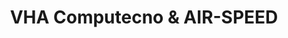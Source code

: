 ---
title: "VHA Computecno & AIR-SPEED"
url: /anatuya/vha-computecno-und-air-speed/
shop: ordenador
---